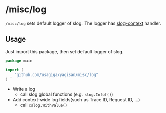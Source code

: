 # /misc/log

`/misc/log` sets default logger of slog.
The logger has [slog-context](https://github.com/PumpkinSeed/slog-context) handler.

## Usage

Just import this package, then set default logger of slog.

```go
package main

import (
  _ "github.com/usagiga/yagisan/misc/log"
)
```

- Write a log
  - call slog global functions (e.g. `slog.Infof()`)
- Add context-wide log fields(such as Trace ID, Request ID, ...)
  - call `cslog.WithValue()`
